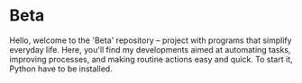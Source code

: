 # Beta
Hello, welcome to the 'Beta' repository – project with programs that simplify everyday life. Here, you'll find my developments aimed at automating tasks, improving processes, and making routine actions easy and quick. To start it, Python have to be installed.
